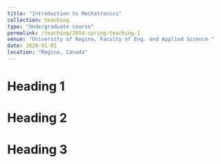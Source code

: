 ```yaml
---
title: "Introduction to Mechatronics"
collection: teaching
type: "Undergraduate course"
permalink: /teaching/2014-spring-teaching-1
venue: "University of Regina, Faculty of Eng. and Applied Science "
date: 2020-01-01
location: "Regina, Canada"
---
```


Heading 1
======

Heading 2
======

Heading 3
======